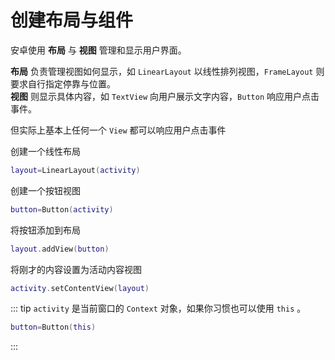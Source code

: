 # 创建布局与组件
安卓使用 __布局__ 与 __视图__ 管理和显示用户界面。

__布局__ 负责管理视图如何显示，如 `LinearLayout` 以线性排列视图，`FrameLayout` 则要求自行指定停靠与位置。   
__视图__ 则显示具体内容，如 `TextView` 向用户展示文字内容，`Button` 响应用户点击事件。   

但实际上基本上任何一个 `View` 都可以响应用户点击事件

创建一个线性布局
``` lua
layout=LinearLayout(activity)
```

创建一个按钮视图
``` lua
button=Button(activity)
```

将按钮添加到布局
``` lua
layout.addView(button)
```

将刚才的内容设置为活动内容视图
``` lua
activity.setContentView(layout)
```
::: tip
`activity` 是当前窗口的 `Context` 对象，如果你习惯也可以使用 `this` 。
``` lua
button=Button(this)
```
:::


